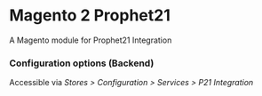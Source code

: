 Magento 2 Prophet21
==================
A Magento module for Prophet21 Integration

### Configuration options (Backend)
Accessible via *Stores > Configuration > Services > P21 Integration*
